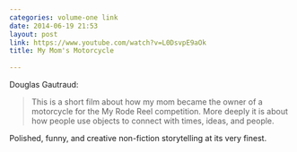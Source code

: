 ```yaml
---
categories: volume-one link
date: 2014-06-19 21:53
layout: post
link: https://www.youtube.com/watch?v=L0DsvpE9aOk
title: My Mom's Motorcycle
  
---
```



Douglas Gautraud: 

> This is a short film about how my mom became the owner of a motorcycle for the My Rode Reel competition. More deeply it is about how people use objects to connect with times, ideas, and people. 

Polished, funny, and creative non-fiction storytelling at its very finest. 
